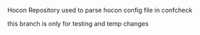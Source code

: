 Hocon Repository used to parse hocon config file in confcheck

this branch is only for testing and temp changes

